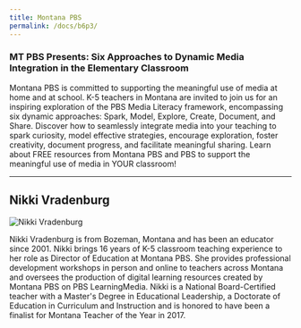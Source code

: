 ```yaml
---
title: Montana PBS
permalink: /docs/b6p3/
---
```

### MT PBS Presents: Six Approaches to Dynamic Media Integration in the Elementary Classroom
Montana PBS is committed to supporting the meaningful use of media at home and at school. K-5 teachers in Montana are invited to join us for an inspiring exploration of the PBS Media Literacy framework, encompassing six dynamic approaches: Spark, Model, Explore, Create, Document, and Share. Discover how to seamlessly integrate media into your teaching to spark curiosity, model effective strategies, encourage exploration, foster creativity, document progress, and facilitate meaningful sharing. Learn about FREE resources from Montana PBS and PBS to support the meaningful use of media in YOUR classroom!

***

## Nikki Vradenburg

![Nikki Vradenburg](../tuesday/breakout6/images/nikki.jpg)

Nikki Vradenburg is from Bozeman, Montana and has been an educator since 2001. Nikki brings 16 years of K-5 classroom teaching experience to her role as Director of Education at Montana PBS. She provides professional development workshops in person and online to teachers across Montana and oversees the production of digital learning resources created by Montana PBS on PBS LearningMedia. Nikki is a National Board-Certified teacher with a Master's Degree in Educational Leadership, a Doctorate of Education in Curriculum and Instruction and is honored to have been a finalist for Montana Teacher of the Year in 2017.  